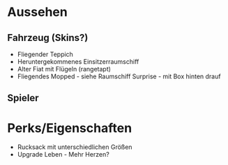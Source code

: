 # Aussehen
## Fahrzeug (Skins?)
* Fliegender Teppich
* Heruntergekommenes Einsitzerraumschiff
* Alter Fiat mit Flügeln (rangetapt)
* Fliegendes Mopped - siehe Raumschiff Surprise - mit Box hinten drauf
## Spieler

# Perks/Eigenschaften
* Rucksack mit unterschiedlichen Größen
* Upgrade Leben - Mehr Herzen?